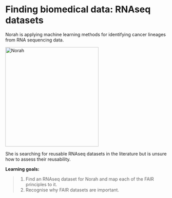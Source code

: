 # Finding biomedical data: RNAseq datasets

Norah is applying machine learning methods 
for identifying cancer lineages from RNA sequencing data. 

<img width="290" height="311" alt="Norah" src="https://github.com/user-attachments/assets/08ffe183-445b-4dfe-bf5b-2e3e266bbcc2" />

She is searching for reusable RNAseq datasets in the literature 
but is unsure how to assess their reusability.

**Learning goals:**

> 1. Find an RNAseq dataset for Norah and map each of the FAIR principles to it.
> 2. Recognise why FAIR datasets are important.

